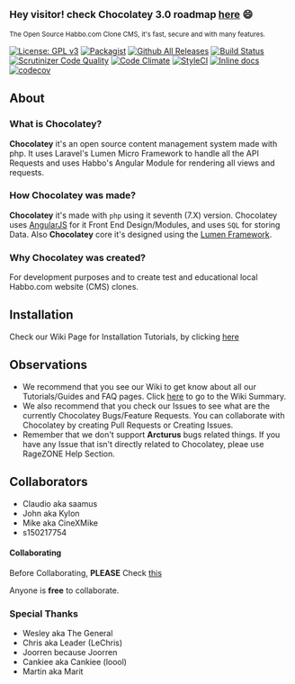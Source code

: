 <sup>Hey visitor! check Chocolatey 3.0 roadmap [here](https://github.com/sant0ro/chocolatey/issues/258) :smile:</sup>
--------------------------------

<sup>The Open Source Habbo.com Clone CMS, it's fast, secure and with many features.</sup>

[![License: GPL v3](https://img.shields.io/badge/License-GPL%20v3-blue.svg)](http://www.gnu.org/licenses/gpl-3.0) [![Packagist](https://img.shields.io/packagist/v/sant0ro/chocolatey.svg)](https://packagist.org/packages/sant0ro/chocolatey) [![Github All Releases](https://img.shields.io/github/downloads/sant0ro/chocolatey/total.svg)]() [![Build Status](https://travis-ci.org/sant0ro/chocolatey.svg?branch=master)](https://travis-ci.org/sant0ro/chocolatey) [![Scrutinizer Code Quality](https://scrutinizer-ci.com/g/sant0ro/chocolatey/badges/quality-score.png?b=development)](https://scrutinizer-ci.com/g/sant0ro/chocolatey/?branch=development) [![Code Climate](https://codeclimate.com/github/sant0ro/chocolatey/badges/gpa.svg)](https://codeclimate.com/github/sant0ro/chocolatey) [![StyleCI](https://styleci.io/repos/79750909/shield?branch=development&style=flat)](https://styleci.io/repos/79750909) [![Inline docs](http://inch-ci.org/github/sant0ro/chocolatey.svg?branch=development)](http://inch-ci.org/github/sant0ro/chocolatey)[![codecov](https://codecov.io/gh/sant0ro/chocolatey/branch/master/graph/badge.svg)](https://codecov.io/gh/sant0ro/chocolatey)


About
--------------------------------

### What is Chocolatey?

**Chocolatey** it's an open source content management system made with php. It uses Laravel's Lumen Micro Framework to handle all the API Requests and uses Habbo's Angular Module for rendering all views and requests.

### How Chocolatey was made?

**Chocolatey** it's made with `php` using it seventh (7.X) version. Chocolatey uses [AngularJS](https://angular.io/) for it Front End Design/Modules, and uses `SQL` for storing Data. Also **Chocolatey** core it's designed using the [Lumen Framework](https://lumen.laravel.com/).

### Why Chocolatey was created?

For development purposes and to create test and educational local Habbo.com website (CMS) clones.

Installation
--------------------------------

Check our Wiki Page for Installation Tutorials, by clicking [here](https://github.com/sant0ro/chocolatey/wiki/Installing-Chocolatey)

Observations
--------------------------------

* We recommend that you see our Wiki to get know about all our Tutorials/Guides and FAQ pages. Click [here](https://github.com/sant0ro/chocolatey/wiki) to go to the Wiki Summary.
* We also recommend that you check our Issues to see what are the currently Chocolatey Bugs/Feature Requests. You can collaborate with Chocolatey by creating Pull Requests or Creating Issues.
* Remember that we don't support **Arcturus** bugs related things. If you have any Issue that isn't directly related to Chocolatey, pleae use RageZONE Help Section.

Collaborators
--------------------------------

* Claudio aka saamus
* John aka Kylon
* Mike aka CineXMike
* s150217754

#### Collaborating

Before Collaborating, **PLEASE** Check [this](https://github.com/sant0ro/chocolatey/wiki/Before-Collaborating)

Anyone is **free** to collaborate.

### Special Thanks
* Wesley aka The General
* Chris aka Leader (LeChris)
* Joorren because Joorren
* Cankiee aka Cankiee (loool)
* Martin aka Marit
